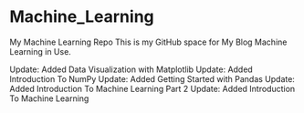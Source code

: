 # Machine_Learning
My Machine Learning Repo
This is my GitHub space for My Blog Machine Learning in Use.

Update: Added Data Visualization with Matplotlib
Update: Added Introduction To NumPy
Update: Added Getting Started with Pandas
Update: Added Introduction To Machine Learning Part 2
Update: Added Introduction To Machine Learning
